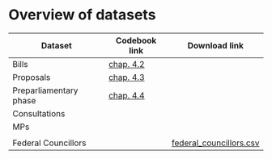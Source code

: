 # Overview of datasets


|Dataset | Codebook link | Download link|
|------------|-----------|------------|
|Bills        |  [chap. 4.2](https://github.com/julienmjaquet/Legpro/blob/master/main%20codebook.md#bills-dataset-detailed-information)     |               |
| Proposals | [chap. 4.3](https://github.com/julienmjaquet/Legpro/blob/master/main%20codebook.md#proposals-dataset)  |      |
| Preparliamentary phase | [chap. 4.4](https://github.com/julienmjaquet/Legpro/blob/master/main%20codebook.md#preparliamentary-phase-dataset)      |       |
| Consultations |         |       |
| MPs        |           |       |
|            |           |            |
| Federal Councillors |    |  [federal_councillors.csv](https://raw.githubusercontent.com/julienmjaquet/Legpro/master/data/csv/federal_councillors.csv)      |
